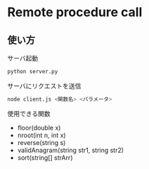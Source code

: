 # Remote procedure call

## 使い方

サーバ起動

``` bash
python server.py
```

サーバにリクエストを送信

``` bash
node client.js <関数名> <パラメータ>
```

使用できる関数

- floor(double x)
- nroot(int n, int x)
- reverse(string s)
- validAnagram(string str1, string str2)
- sort(string[] strArr)
